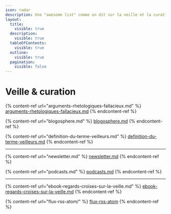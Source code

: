 ```yaml
---
icon: radar
description: Une "awesome list" comme on dit sur la veille et la curation ;)
layout:
  title:
    visible: true
  description:
    visible: true
  tableOfContents:
    visible: true
  outline:
    visible: true
  pagination:
    visible: false
---
```


# Veille & curation

{% content-ref url="arguments-rhetologiques-fallacieux.md" %}
[arguments-rhetologiques-fallacieux.md](arguments-rhetologiques-fallacieux.md)
{% endcontent-ref %}

{% content-ref url="blogosphere.md" %}
[blogosphere.md](blogosphere.md)
{% endcontent-ref %}

{% content-ref url="definition-du-terme-veilleurs.md" %}
[definition-du-terme-veilleurs.md](definition-du-terme-veilleurs.md)
{% endcontent-ref %}

***

{% content-ref url="newsletter.md" %}
[newsletter.md](newsletter.md)
{% endcontent-ref %}

{% content-ref url="podcasts.md" %}
[podcasts.md](podcasts.md)
{% endcontent-ref %}

***

{% content-ref url="ebook-regards-croises-sur-la-veille.md" %}
[ebook-regards-croises-sur-la-veille.md](ebook-regards-croises-sur-la-veille.md)
{% endcontent-ref %}

{% content-ref url="flux-rss-atom/" %}
[flux-rss-atom](flux-rss-atom/)
{% endcontent-ref %}

